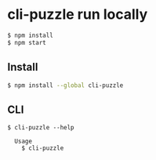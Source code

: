 # cli-puzzle run locally
```bash
$ npm install
$ npm start
```


## Install

```bash
$ npm install --global cli-puzzle
```


## CLI

```
$ cli-puzzle --help

  Usage
    $ cli-puzzle
```
